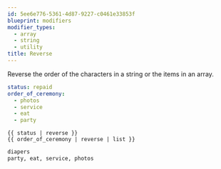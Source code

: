 ```yaml
---
id: 5ee6e776-5361-4d87-9227-c0461e33853f
blueprint: modifiers
modifier_types:
  - array
  - string
  - utility
title: Reverse
---
```

Reverse the order of the characters in a string or the items in an array.

```yaml
status: repaid
order_of_ceremony:
  - photos
  - service
  - eat
  - party
```

```
{{ status | reverse }}
{{ order_of_ceremony | reverse | list }}
```

```html
diapers
party, eat, service, photos
```
